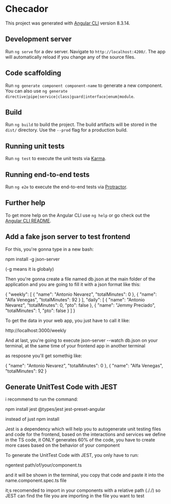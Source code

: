 # Checador

This project was generated with [Angular CLI](https://github.com/angular/angular-cli) version 8.3.14.

## Development server

Run `ng serve` for a dev server. Navigate to `http://localhost:4200/`. The app will automatically reload if you change any of the source files.

## Code scaffolding

Run `ng generate component component-name` to generate a new component. You can also use `ng generate directive|pipe|service|class|guard|interface|enum|module`.

## Build

Run `ng build` to build the project. The build artifacts will be stored in the `dist/` directory. Use the `--prod` flag for a production build.

## Running unit tests

Run `ng test` to execute the unit tests via [Karma](https://karma-runner.github.io).

## Running end-to-end tests

Run `ng e2e` to execute the end-to-end tests via [Protractor](http://www.protractortest.org/).

## Further help

To get more help on the Angular CLI use `ng help` or go check out the [Angular CLI README](https://github.com/angular/angular-cli/blob/master/README.md).

## Add a fake json server to test frontend
For this, you're gonna type in a new bash:

npm install -g json-server

(-g means it is globaly)

Then you're gonna create a file named db.json at the main folder of the application and you are going to fill it with a json format like this:

{
    "weekly": [
        { "name": "Antonio Nevarez", "totalMinutes": 0 },
        { "name": "Alfa Venegas", "totalMinutes": 92 }
    ],
    "daily": [
        { "name": "Antonio Nevarez", "totalMinutes": 0, "pto": false },
        { "name": "Jemmy Preciado", "totalMinutes": 1, "pto": false }
    ]
}

To get the data in your web app, you just have to call it like:

 http://localhost:3000/weekly

And at last, you're going to execute json-server --watch db.json on your terminal, at the same time of your frontend app in another terminal

as resposne you'll get somethig like:

{ "name": "Antonio Nevarez", "totalMinutes": 0 },
        { "name": "Alfa Venegas", "totalMinutes": 92 }

## Generate UnitTest Code with JEST

i recommend to run the command:

npm install jest @types/jest jest-preset-angular 

instead of just npm install

Jest is a dependency which will help you to autogenerate unit testing files and code for the frontend, based on the interactions and services we define in the TS code, it ONLY generates 60% of the code, you have to create more cases based on the behavior of your component

To generate the UnitTest Code with JEST, you only have to run:

ngentest path/of/your/component.ts

and it will be shown in the terminal, you copy that code and paste it into the name.component.spec.ts  file

it;s recomended to import in your components with a relative path (././) so JEST can find the file you are importing in the file you want to test